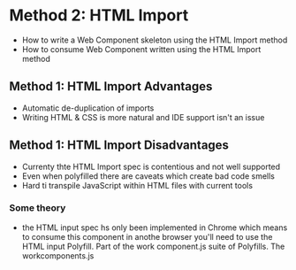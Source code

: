 # **Method 2: HTML Import**

- How to write a Web Component skeleton using the HTML Import method
- How to consume Web Component written using the HTML Import method

## **Method 1: HTML Import Advantages**

- Automatic de-duplication of imports
- Writing HTML & CSS is more natural and IDE support isn't an issue

## **Method 1: HTML Import Disadvantages**

- Currenty thte HTML Import spec is contentious and not well supported
- Even when polyfilled there are caveats which create bad code smells
- Hard ti transpile JavaScript within HTML files with current tools

### **Some theory**

- the HTML input spec hs only been implemented in Chrome which means to consume this component in anothe browser you'll need to use the HTML input Polyfill. Part of the work component.js suite of Polyfills. The workcomponents.js
